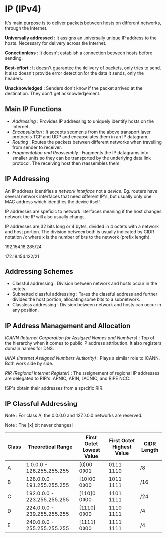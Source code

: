 # IP (IPv4)

It's main purpose is to deliver packets between hosts on different networks, through the Internet.

**Universally addressed** : It assigns an universally unique IP address to the hosts. Necessary for delivery across the Internet.

**Conectionless** : It doesn't establish a connection between hosts before sending.

**Best-effort** : It doesn't guarantee the delivery of packets, only tries to send. It also doesn't provide error detection for the data it sends, only the headers.

**Unacknowledged** : Senders don't know if the packet arrived at the destination. They don't get acknowledgement.

## Main IP Functions

- *Addressing* : Provides IP addressing to uniquely identify hosts on the Internet.
- *Encapsulation* : It accepts segments from the above transport layer protocols TCP and UDP and encapsulates them in an IP datagram.
- *Routing* : Routes the packets between different networks when travelling from sender to receiver.
- *Fragmentation and Reassembly* : Fragments the IP datagrams into smaller units so they can be transported by the underlying data link protocol. The receiving host then reassembles them.

## IP Addressing

An IP address identifies a *network interface* not a *device*. Eg. routers have several network interfaces that need different IP's, but usually only one MAC address which identifies the device itself.

IP addresses are speficic to network interfaces meaning if the host changes network the IP will also usually change.

IP addresses are 32 bits long or 4 bytes, divided in 4 octets with a network and host portion. The division between both is usually indicated by CIDR notation /x where x is the number of bits to the network (prefix length).

192.154.18.285/24

172.18.154.122/21

## Addressing Schemes

- Classful addressing : Division between network and hosts occur in the octets.
- Subnetted classful addressing : Takes the classful address and further divides the host portion, allocating some bits to a subnetwork.
- Classless addressing : Division between network and hosts can occur in any position.

## IP Address Management and Allocation

*ICANN (Internet Corporation for Assigned Names and Numbers)* : Top of the hierarchy when it comes to public IP address attribution. It also registers domain names for DNS.

*IANA (Internet Assigned Numbers Authority)* : Plays a similar role to ICANN. Both work side by side. 

*RIR (Regional Internet Register)* : The assignement of regional IP addresses are delegated to RIR's: APNIC, ARIN, LACNIC, and RIPE NCC.

ISP's obtain their addresses from a specific RIR.

## IP Classful Addressing

Note : For class A, the 0.0.0.0 and 127.0.0.0 networks are reserved.

Note : The [x] bit never changes!

| Class | Theoretical Range | First Octet Lowest Value | First Octet Highest Value | CIDR Length |
| - | ------------------------- | --------- | ---------- | --- |
| A | 1.0.0.0 - 126.255.255.255 | [0]00 0001 | 0111 1110 | /8 |
| B | 128.0.0.0 - 191.255.255.255 | [10]00 0000 | 1011 1111 | /16 | 
| C | 192.0.0.0 - 223.255.255.255 | [110]0 0000 | 1101 1111 | /24 |
| D | 224.0.0.0 - 239.255.255.255 | [1110] 0000 | 1110 1111 | /4 |
| E | 240.0.0.0 - 255.255.255.255 | [1111] 0000 | 1111 1111 | /4 |



